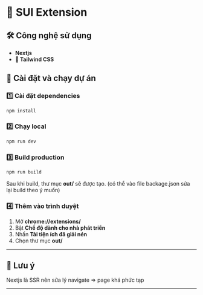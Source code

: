 # 📌 SUI Extension

## 🛠️ Công nghệ sử dụng

- **Nextjs**
- **🎨 Tailwind CSS**

## 🚀 Cài đặt và chạy dự án

### 1️⃣ Cài đặt dependencies
```sh
npm install
```

### 2️⃣ Chạy local
```sh
npm run dev
```

### 3️⃣ Build production
```sh
npm run build
```

Sau khi build, thư mục **out/** sẽ được tạo.
(có thể vào file backage.json sửa lại build theo ý muốn)

### 4️⃣ Thêm vào trình duyệt
1. Mở **chrome://extensions/**
2. Bật **Chế độ dành cho nhà phát triển**
3. Nhấn **Tải tiện ích đã giải nén**
4. Chọn thư mục **out/**

---

## 🔗 Lưu ý
Nextjs là SSR nên sửa lý navigate => page khá phức tạp

---

